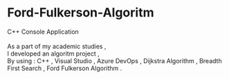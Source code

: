 # Ford-Fulkerson-Algoritm <br/>
C++ Console Application <br/>
<br/>
As a part of my academic studies , <br/>
I developed an algoritm project , <br/>
By using : C++ , Visual Studio , Azure DevOps , Dijkstra Algorithm , Breadth First Search , Ford Fulkerson Algorithm . <br/>
